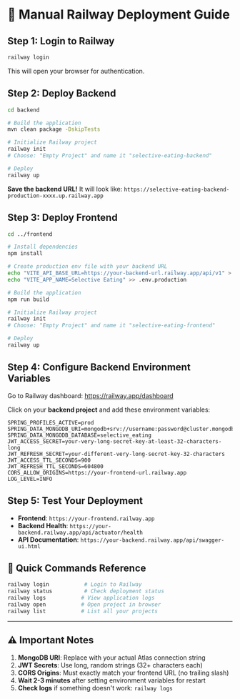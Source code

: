 # 🚀 Manual Railway Deployment Guide

## Step 1: Login to Railway

```bash
railway login
```
This will open your browser for authentication.

## Step 2: Deploy Backend

```bash
cd backend

# Build the application
mvn clean package -DskipTests

# Initialize Railway project
railway init
# Choose: "Empty Project" and name it "selective-eating-backend"

# Deploy
railway up
```

**Save the backend URL!** It will look like: `https://selective-eating-backend-production-xxxx.up.railway.app`

## Step 3: Deploy Frontend

```bash
cd ../frontend

# Install dependencies
npm install

# Create production env file with your backend URL
echo "VITE_API_BASE_URL=https://your-backend-url.railway.app/api/v1" > .env.production
echo "VITE_APP_NAME=Selective Eating" >> .env.production

# Build the application
npm run build

# Initialize Railway project  
railway init
# Choose: "Empty Project" and name it "selective-eating-frontend"

# Deploy
railway up
```

## Step 4: Configure Backend Environment Variables

Go to Railway dashboard: https://railway.app/dashboard

Click on your **backend project** and add these environment variables:

```
SPRING_PROFILES_ACTIVE=prod
SPRING_DATA_MONGODB_URI=mongodb+srv://username:password@cluster.mongodb.net/selective_eating
SPRING_DATA_MONGODB_DATABASE=selective_eating
JWT_ACCESS_SECRET=your-very-long-secret-key-at-least-32-characters-long
JWT_REFRESH_SECRET=your-different-very-long-secret-key-32-characters
JWT_ACCESS_TTL_SECONDS=900
JWT_REFRESH_TTL_SECONDS=604800
CORS_ALLOW_ORIGINS=https://your-frontend-url.railway.app
LOG_LEVEL=INFO
```

## Step 5: Test Your Deployment

- **Frontend**: `https://your-frontend.railway.app`
- **Backend Health**: `https://your-backend.railway.app/api/actuator/health`
- **API Documentation**: `https://your-backend.railway.app/api/swagger-ui.html`

## 🎯 Quick Commands Reference

```bash
railway login           # Login to Railway
railway status          # Check deployment status
railway logs           # View application logs
railway open           # Open project in browser
railway list           # List all your projects
```

---

## ⚠️ Important Notes

1. **MongoDB URI**: Replace with your actual Atlas connection string
2. **JWT Secrets**: Use long, random strings (32+ characters each)
3. **CORS Origins**: Must exactly match your frontend URL (no trailing slash)
4. **Wait 2-3 minutes** after setting environment variables for restart
5. **Check logs** if something doesn't work: `railway logs`
